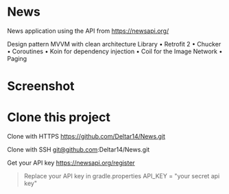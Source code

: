 # News

News application using the API from https://newsapi.org/

Design pattern MVVM with clean architecture Library • Retrofit 2 • Chucker • Coroutines • Koin for
dependency injection • Coil for the Image Network • Paging

# Screenshot

# Clone this project

Clone with HTTPS
https://github.com/Deltar14/News.git

Clone with SSH git@github.com:Deltar14/News.git

Get your API key
https://newsapi.org/register

> Replace your API key in gradle.properties API_KEY = "your secret api key"

```

